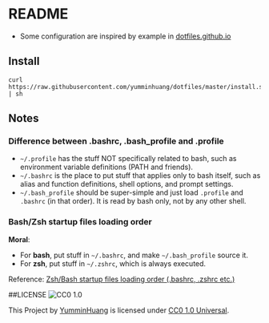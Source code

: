 README
===

* Some configuration are inspired by example in [dotfiles.github.io](https://dotfiles.github.io)

## Install
```
curl https://raw.githubusercontent.com/yumminhuang/dotfiles/master/install.sh | sh
```

## Notes
### Difference between .bashrc, .bash_profile and .profile
* `~/.profile` has the stuff NOT specifically related to bash, such as environment variable definitions (PATH and friends).
* `~/.bashrc` is the place to put stuff that applies only to bash itself, such as alias and function definitions, shell options, and prompt settings.
* `~/.bash_profile` should be super-simple and just load `.profile` and `.bashrc` (in that order). It is read by bash only, not by any other shell.

### Bash/Zsh startup files loading order
**Moral**:

* For **bash**, put stuff in `~/.bashrc`, and make `~/.bash_profile` source it.
* For **zsh**, put stuff in `~/.zshrc`, which is always executed.

Reference: [Zsh/Bash startup files loading order (.bashrc, .zshrc etc.)](https://shreevatsa.wordpress.com/2008/03/30/zshbash-startup-files-loading-order-bashrc-zshrc-etc/)


##LICENSE
![CC0 1.0](https://licensebuttons.net/p/zero/1.0/88x31.png)

This Project by [YumminHuang](https://github.com/yumminhuang) is licensed under [CC0 1.0 Universal](http://creativecommons.org/publicdomain/zero/1.0/).
